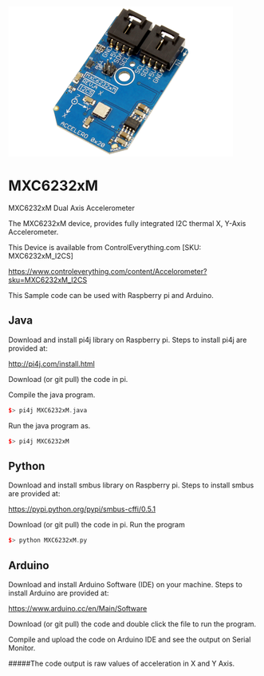 [![MXC6232xM](MXC6232xM_I2C.png)](https://www.controleverything.com/content/Accelorometer?sku=MXC6232xM_I2CS)
# MXC6232xM
MXC6232xM Dual Axis Accelerometer 

The MXC6232xM device, provides fully integrated I2C thermal X, Y-Axis Accelerometer.

This Device is available from ControlEverything.com [SKU: MXC6232xM_I2CS]

https://www.controleverything.com/content/Accelorometer?sku=MXC6232xM_I2CS

This Sample code can be used with Raspberry pi and Arduino.

## Java 
Download and install pi4j library on Raspberry pi. Steps to install pi4j are provided at:

http://pi4j.com/install.html

Download (or git pull) the code in pi.

Compile the java program.
```cpp
$> pi4j MXC6232xM.java
```

Run the java program as.
```cpp
$> pi4j MXC6232xM
```

## Python 
Download and install smbus library on Raspberry pi. Steps to install smbus are provided at:

https://pypi.python.org/pypi/smbus-cffi/0.5.1

Download (or git pull) the code in pi. Run the program

```cpp
$> python MXC6232xM.py
```

## Arduino
Download and install Arduino Software (IDE) on your machine. Steps to install Arduino are provided at:
 
https://www.arduino.cc/en/Main/Software
 
Download (or git pull) the code and double click the file to run the program.
 
Compile and upload the code on Arduino IDE and see the output on Serial Monitor.
 
#####The code output is raw values of acceleration in X and Y Axis.

